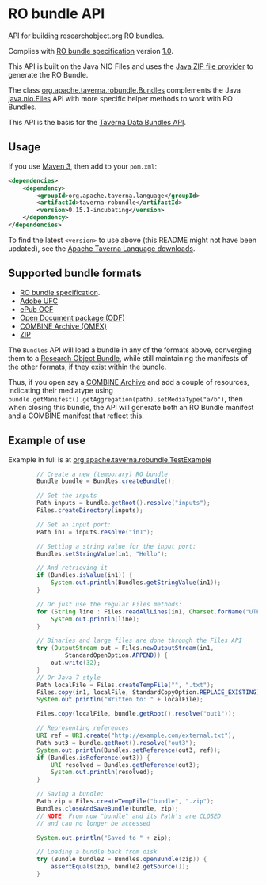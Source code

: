 RO bundle API
=============

API for building researchobject.org RO bundles.

Complies with [RO bundle specification](https://w3id.org/bundle) version [1.0](https://w3id.org/bundle/2014-11-05/).

This API is built on the Java NIO Files and uses the
[Java ZIP file provider](http://docs.oracle.com/javase/8/docs/technotes/guides/io/fsp/zipfilesystemprovider.html) to generate the RO Bundle.

The class
[org.apache.taverna.robundle.Bundles](src/main/java/org/apache/taverna/robundle/Bundles.java) complements the
Java [java.nio.Files](http://docs.oracle.com/javase/8/docs/api/java/nio/file/Files.html) API
with more specific helper methods to work with RO Bundles.

This API is the basis for the [Taverna Data Bundles API](../taverna-databundle).


Usage
-----

If you use [Maven 3](http://maven.apache.org/), then add to your `pom.xml`:

```xml
<dependencies>
    <dependency>
        <groupId>org.apache.taverna.language</groupId>
        <artifactId>taverna-robundle</artifactId>
        <version>0.15.1-incubating</version>
    </dependency>
</dependencies>
```

To find the latest `<version>` to use above (this README might
not have been updated), see the
[Apache Taverna Language downloads](http://taverna.incubator.apache.org/download/language/).



Supported bundle formats
------------------------

* [RO bundle specification](https://w3id.org/bundle).
* [Adobe UFC](https://web.archive.org/web/20110625081756/http://learn.adobe.com/wiki/display/PDFNAV/Universal+Container+Format)
* [ePub OCF](http://www.idpf.org/epub3/latest/ocf)
* [Open Document package (ODF)](http://docs.oasis-open.org/office/v1.2/os/OpenDocument-v1.2-os-part3.html#__RefHeading__752807_826425813)
* [COMBINE Archive (OMEX)](http://co.mbine.org/documents/archive)
* [ZIP](http://www.pkware.com/documents/casestudies/APPNOTE.TXT)

The `Bundles` API will load a bundle in any of the formats above, converging
them to a [Research Object Bundle](https://w3id.org/bundle),
while still maintaining the manifests of the other formats,
if they exist within the bundle.

Thus, if you open say a [COMBINE Archive](http://co.mbine.org/documents/archive) and add a couple of resources,
indicating their mediatype using `bundle.getManifest().getAggregation(path).setMediaType("a/b")`, then
when closing this bundle, the API will generate both an RO Bundle manifest and a COMBINE manifest
that reflect this.




Example of use
--------------

Example in full is at [org.apache.taverna.robundle.TestExample](src/test/java/org/apache/taverna/robundle/TestExample.java)

```java
		// Create a new (temporary) RO bundle
		Bundle bundle = Bundles.createBundle();

		// Get the inputs
		Path inputs = bundle.getRoot().resolve("inputs");
		Files.createDirectory(inputs);

		// Get an input port:
		Path in1 = inputs.resolve("in1");

		// Setting a string value for the input port:
		Bundles.setStringValue(in1, "Hello");

		// And retrieving it
		if (Bundles.isValue(in1)) {
			System.out.println(Bundles.getStringValue(in1));
		}

		// Or just use the regular Files methods:
		for (String line : Files.readAllLines(in1, Charset.forName("UTF-8"))) {
			System.out.println(line);
		}

		// Binaries and large files are done through the Files API
		try (OutputStream out = Files.newOutputStream(in1,
				StandardOpenOption.APPEND)) {
			out.write(32);
		}
		// Or Java 7 style
		Path localFile = Files.createTempFile("", ".txt");
		Files.copy(in1, localFile, StandardCopyOption.REPLACE_EXISTING);
		System.out.println("Written to: " + localFile);

		Files.copy(localFile, bundle.getRoot().resolve("out1"));

		// Representing references
		URI ref = URI.create("http://example.com/external.txt");
		Path out3 = bundle.getRoot().resolve("out3");
		System.out.println(Bundles.setReference(out3, ref));
		if (Bundles.isReference(out3)) {
			URI resolved = Bundles.getReference(out3);
			System.out.println(resolved);
		}

		// Saving a bundle:
		Path zip = Files.createTempFile("bundle", ".zip");
		Bundles.closeAndSaveBundle(bundle, zip);
		// NOTE: From now "bundle" and its Path's are CLOSED
		// and can no longer be accessed

		System.out.println("Saved to " + zip);

		// Loading a bundle back from disk
		try (Bundle bundle2 = Bundles.openBundle(zip)) {
			assertEquals(zip, bundle2.getSource());
		}
 ```

